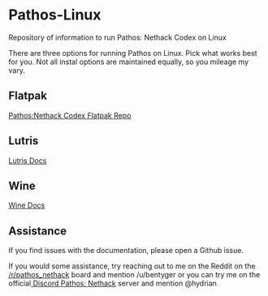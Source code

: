 # Pathos-Linux
Repository of information to run Pathos: Nethack Codex on Linux

There are three options for running Pathos on Linux. Pick what works best for you. 
Not all instal options are maintained equally, so you mileage my vary.

## Flatpak

[Pathos:Nethack Codex Flatpak Repo ](https://github.com/hydrian/pathos-flatpak)

## Lutris

[Lutris Docs](lutris.md)

## Wine

[Wine Docs](wine.md)

## Assistance  

If you find issues with the documentation, please open a Github issue.

If you would some assistance, try reaching out to me on the Reddit on the [/r/pathos_nethack](https://www.reddit.com/r/pathos_nethack/) board and mention /u/bentyger or you can try me on the official[ Discord Pathos: Nethack](https://discord.gg/K3swxkXAzR) server and mention @hydrian


